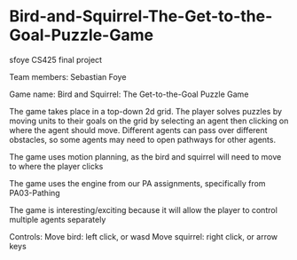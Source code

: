 # Bird-and-Squirrel-The-Get-to-the-Goal-Puzzle-Game
sfoye CS425 final project

Team members: Sebastian Foye

Game name: Bird and Squirrel: The Get-to-the-Goal Puzzle Game

The game takes place in a top-down 2d grid. The player solves puzzles by moving units to their goals on the grid by selecting an agent then clicking on where the agent should move. Different agents can pass over different obstacles, so some agents may need to open pathways for other agents.

The game uses motion planning, as the bird and squirrel will need to move to where the player clicks

The game uses the engine from our PA assignments, specifically from PA03-Pathing

The game is interesting/exciting because it will allow the player to control multiple agents separately

Controls:
Move bird: left click, or wasd
Move squirrel: right click, or arrow keys
